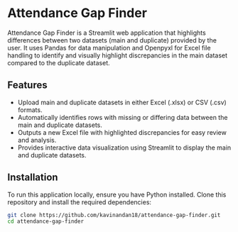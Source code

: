 # Attendance Gap Finder

Attendance Gap Finder is a Streamlit web application that highlights differences between two datasets (main and duplicate) provided by the user. It uses Pandas for data manipulation and Openpyxl for Excel file handling to identify and visually highlight discrepancies in the main dataset compared to the duplicate dataset.

## Features

- Upload main and duplicate datasets in either Excel (.xlsx) or CSV (.csv) formats.
- Automatically identifies rows with missing or differing data between the main and duplicate datasets.
- Outputs a new Excel file with highlighted discrepancies for easy review and analysis.
- Provides interactive data visualization using Streamlit to display the main and duplicate datasets.

## Installation

To run this application locally, ensure you have Python installed. Clone this repository and install the required dependencies:

```bash
git clone https://github.com/kavinandan18/attendance-gap-finder.git
cd attendance-gap-finder
